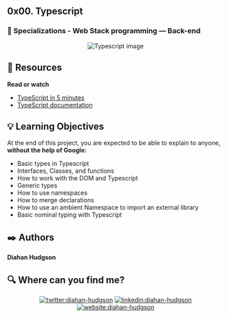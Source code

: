 ## 0x00. Typescript

### :open_file_folder: Specializations - Web Stack programming ― Back-end


<p align="center">
    <img src="https://ichi.pro/assets/images/max/724/0*9-8BUiYQsCo9PYlF" alt="Typescript image">
</p>

## :closed_book: Resources

**Read or watch**

* [TypeScript in 5 minutes](https://www.typescriptlang.org/docs/handbook/typescript-in-5-minutes.html)
* [TypeScript documentation](https://www.typescriptlang.org/docs/handbook/basic-types.html)

## :bulb: Learning Objectives
At the end of this project, you are expected to be able to explain to anyone, **without the help of Google:**

* Basic types in Typescript
* Interfaces, Classes, and functions
* How to work with the DOM and Typescript
* Generic types
* How to use namespaces
* How to merge declarations
* How to use an ambient Namespace to import an external library
* Basic nominal typing with Typescript

## :black_nib: Authors 

**Diahan Hudgson** 

## :mag: Where can you find me?

<p align="center">
<a href="https://twitter.com/diacaroll" target="_blank">
    <img src="https://img.icons8.com/bubbles/100/000000/twitter.png"/ alt="twitter:diahan-hudgson"></a>
<a href="https://www.linkedin.com/in/diahan-hudgson/" target="_blank">
    <img src="https://img.icons8.com/bubbles/100/000000/linkedin.png"/ alt="linkedin:diahan-hudgson"></a>
<a href="https://my-website-ten-delta.vercel.app/" target="_blank">    
    <img src="https://img.icons8.com/bubbles/100/000000/web.png"/ alt="website:diahan-hudgson"></a>
</p>
